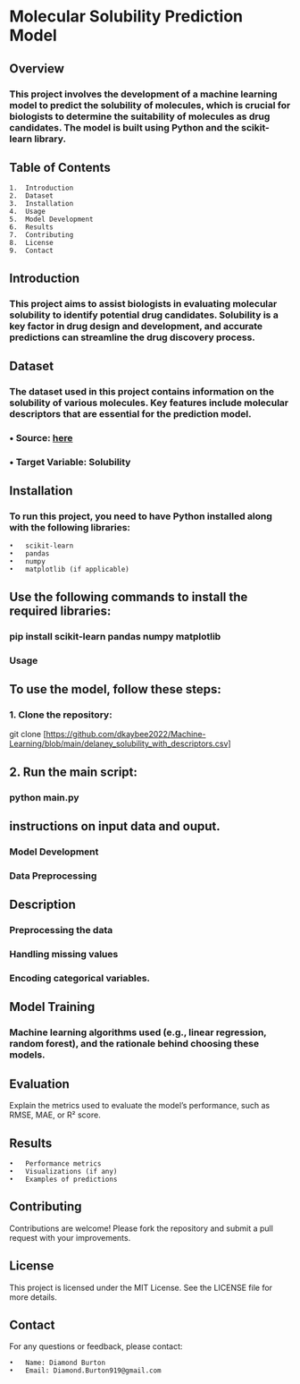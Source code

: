 # Molecular Solubility Prediction Model

## Overview

### This project involves the development of a machine learning model to predict the solubility of molecules, which is crucial for biologists to determine the suitability of molecules as drug candidates. The model is built using Python and the scikit-learn library.

## Table of Contents

	1.	Introduction
	2.	Dataset
	3.	Installation
	4.	Usage
	5.	Model Development
	6.	Results
	7.	Contributing
	8.	License
	9.	Contact

## Introduction

### This project aims to assist biologists in evaluating molecular solubility to identify potential drug candidates. Solubility is a key factor in drug design and development, and accurate predictions can streamline the drug discovery process.

## Dataset

### The dataset used in this project contains information on the solubility of various molecules. Key features include molecular descriptors that are essential for the prediction model.

###	•	Source: [here](https://github.com/dkaybee2022/Machine-Learning/blob/main/delaney_solubility_with_descriptors.csv)
###	•	Target Variable: Solubility

## Installation

### To run this project, you need to have Python installed along with the following libraries:

	•	scikit-learn
	•	pandas
	•	numpy
	•	matplotlib (if applicable)

## Use the following commands to install the required libraries:

### pip install scikit-learn pandas numpy matplotlib

### Usage

## To use the model, follow these steps:

###	1.	Clone the repository:

 git clone [https://github.com/dkaybee2022/Machine-Learning/blob/main/delaney_solubility_with_descriptors.csv]


##	2.	Run the main script:

### python main.py



## instructions on input data and ouput.

### Model Development

### Data Preprocessing

## Description
### Preprocessing the data 
### Handling missing values
### Encoding categorical variables.

## Model Training

### Machine learning algorithms used (e.g., linear regression, random forest), and the rationale behind choosing these models.

## Evaluation

Explain the metrics used to evaluate the model’s performance, such as RMSE, MAE, or R² score.

## Results

	•	Performance metrics
	•	Visualizations (if any)
	•	Examples of predictions

## Contributing

Contributions are welcome! Please fork the repository and submit a pull request with your improvements.

## License

This project is licensed under the MIT License. See the LICENSE file for more details.

## Contact

For any questions or feedback, please contact:

	•	Name: Diamond Burton
	•	Email: Diamond.Burton919@gmail.com
